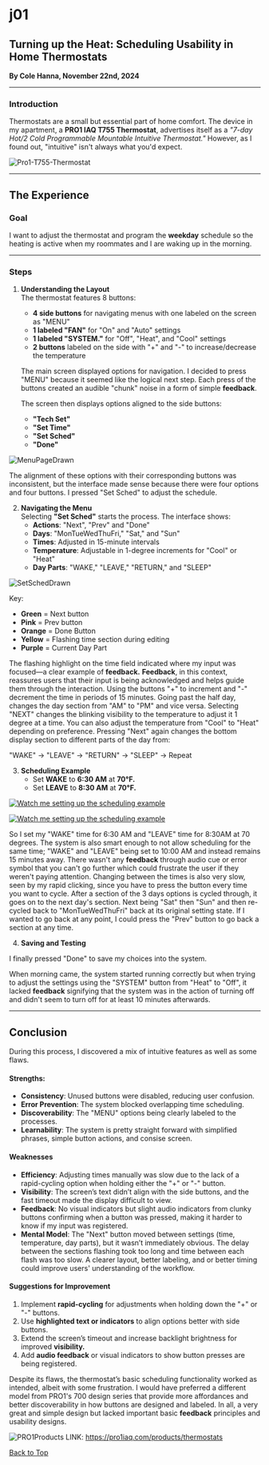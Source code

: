 # j01
## Turning up the Heat:  Scheduling Usability in Home Thermostats
**By Cole Hanna, November 22nd, 2024**

---

### Introduction
Thermostats are a small but essential part of home comfort. The device in my apartment, a **PRO1 IAQ T755 Thermostat**, advertises itself as a _"7-day Hot/2 Cold Programmable Mountable Intuitive Thermostat."_ However, as I found out, "intuitive" isn't always what you'd expect. 

![Pro1-T755-Thermostat](Pro1-T755-Thermostat.png)

---

## The Experience

### Goal
I want to adjust the thermostat and program the **weekday** schedule so the heating is active when my roommates and I are waking up in the morning.  

---

### **Steps**

1. **Understanding the Layout**  
   The thermostat features 8 buttons:  
   - **4 side buttons** for navigating menus with one labeled on the screen as "MENU"  
   - **1 labeled "FAN"** for "On" and "Auto" settings  
   - **1 labeled "SYSTEM."** for "Off", "Heat", and "Cool" settings
   - **2 buttons** labeled on the side with "+" and "-" to increase/decrease the temperature
  
   The main screen displayed options for navigation. I decided to press "MENU" because it seemed like the logical next step. Each press of the buttons created an audible "chunk" noise in a form of simple **feedback**.
   
   The screen then displays options aligned to the side buttons:  
   - **"Tech Set"**  
   - **"Set Time"**  
   - **"Set Sched"**  
   - **"Done"**

![MenuPageDrawn](MenuPageDrawn.png)

   The alignment of these options with their corresponding buttons was inconsistent, but the interface made sense because there were four options and four buttons. I pressed "Set Sched" to adjust the schedule.

2. **Navigating the Menu**  
   Selecting **"Set Sched"** starts the process. The interface shows:  
   - **Actions**: "Next", "Prev" and "Done"
   - **Days**: "MonTueWedThuFri," "Sat," and "Sun"  
   - **Times**: Adjusted in 15-minute intervals
   - **Temperature**: Adjustable in 1-degree increments for "Cool" or "Heat"  
   - **Day Parts**: "WAKE," "LEAVE," "RETURN," and "SLEEP"

![SetSchedDrawn](SetSchedDrawn.png)

Key:
   - **Green** = Next button
   - **Pink** = Prev button
   - **Orange** = Done Button
   - **Yellow** = Flashing time section during editing
   - **Purple** = Current Day Part

   The flashing highlight on the time field indicated where my input was focused—a clear example of **feedback.** **Feedback**, in this context, reassures users that their input is being acknowledged and helps guide them through the interaction. Using the buttons "+" to increment and "-" decrement the time in periods of 15 minutes. Going past the half day, changes the day section from "AM" to "PM" and vice versa. Selecting "NEXT" changes the blinking visibility to the temperature to adjust it 1 degree at a time. You can also adjust the temperature from "Cool" to "Heat" depending on preference. Pressing "Next" again changes the bottom display section to different parts of the day from:

"WAKE" -> "LEAVE" -> "RETURN" -> "SLEEP" -> Repeat

3. **Scheduling Example**  
   - Set **WAKE** to **6:30 AM** at **70°F.**
   - Set **LEAVE** to **8:30 AM** at **70°F.**

[![Watch me setting up the scheduling example]()](https://youtube.com/shorts/lM2K6icLmAs?feature=share)

[![Watch me setting up the scheduling example](https://img.youtube.com/vi/lM2K6icLmAs/0.jpg)](https://youtube.com/shorts/lM2K6icLmAs?feature=share)

So I set my "WAKE" time for 6:30 AM and "LEAVE" time for 8:30AM at 70 degrees. The system is also smart enough to not allow scheduling for the same time; "WAKE" and "LEAVE" being set to 10:00 AM and instead remains 15 minutes away. There wasn't any **feedback** through audio cue or error symbol that you can't go further which could frustrate the user if they weren't paying attention.  Changing between the times is also very slow, seen by my rapid clicking, since you have to press the button every time you want to cycle. After a section of the 3 days options is cycled through, it goes on to the next day's section. Next being "Sat" then "Sun" and then re-cycled back to "MonTueWedThuFri" back at its original setting state. If I wanted to go back at any point, I could press the "Prev" button to go back a section at any time. 

4. **Saving and Testing**  

I finally pressed "Done" to save my choices into the system.

When morning came, the system started running correctly but when trying to adjust the settings using the "SYSTEM" button from "Heat" to "Off", it lacked **feedback** signifying that the system was in the action of turning off and didn't seem to turn off for at least 10 minutes afterwards.

---

## Conclusion

During this process, I discovered a mix of intuitive features as well as some flaws.

#### **Strengths:**
- **Consistency**: Unused buttons were disabled, reducing user confusion.
- **Error Prevention**: The system blocked overlapping time scheduling.
- **Discoverability**: The "MENU" options being clearly labeled to the processes.
- **Learnability**: The system is pretty straight forward with simplified phrases, simple button actions, and consise screen.

#### **Weaknesses**  
- **Efficiency**: Adjusting times manually was slow due to the lack of a rapid-cycling option when holding either the "+" or "-" button.
- **Visibility**: The screen’s text didn’t align with the side buttons, and the fast timeout made the display difficult to view.  
- **Feedback**: No visual indicators but slight audio indicators from clunky buttons confirming when a button was pressed, making it harder to know if my input was registered.
- **Mental Model**: The "Next" button moved between settings (time, temperature, day parts), but it wasn’t immediately obvious. The delay between the sections flashing took too long and time between each flash was too slow. A clearer layout, better labeling, and or better timing could improve users' understanding of the workflow. 

#### **Suggestions for Improvement**  
1. Implement **rapid-cycling** for adjustments when holding down the "+" or "-" buttons. 
2. Use **highlighted text or indicators** to align options better with side buttons.
3. Extend the screen’s timeout and increase backlight brightness for improved **visibility.**  
4. Add **audio feedback** or visual indicators to show button presses are being registered.

Despite its flaws, the thermostat’s basic scheduling functionality worked as intended, albeit with some frustration. I would have preferred a different model from PRO1's 700 design series that provide more affordances and better discoverability in how buttons are designed and labeled. In all, a very great and simple design but lacked important basic **feedback** principles and usability designs.

![PRO1Products](PRO1-700.png)
LINK: https://pro1iaq.com/products/thermostats


[Back to Top](#)
